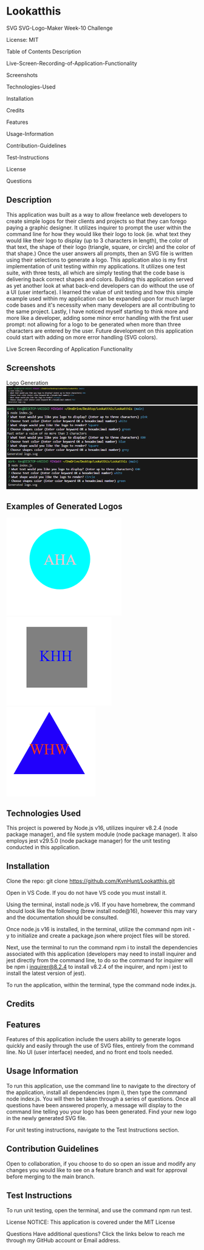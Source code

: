 # Lookatthis
SVG
SVG-Logo-Maker
Week-10 Challenge

License: MIT

Table of Contents
Description

Live-Screen-Recording-of-Application-Functionality

Screenshots

Technologies-Used

Installation

Credits

Features

Usage-Information

Contribution-Guidelines

Test-Instructions

License

Questions

 ## Description
This application was built as a way to allow freelance web developers to create simple logos for their clients and projects so that they can forego paying a graphic designer. It utilizes inquirer to prompt the user within the command line for how they would like their logo to look (ie. what text they would like their logo to display (up to 3 characters in length), the color of that text, the shape of their logo (triangle, square, or circle) and the color of that shape.) Once the user answers all prompts, then an SVG file is written using their selections to generate a logo. This application also is my first implementation of unit testing within my applications. It utilizes one test suite, with three tests, all which are simply testing that the code base is delivering back correct shapes and colors. Building this application served as yet another look at what back-end developers can do without the use of a UI (user interface). I learned the value of unit testing and how this simple example used within my application can be expanded upon for much larger code bases and it's necessity when many developers are all contributing to the same project. Lastly, I have noticed myself starting to think more and more like a developer, adding some minor error handling with the first user prompt: not allowing for a logo to be generated when more than three characters are entered by the user. Future development on this application could start with adding on more error handling (SVG colors).

Live Screen Recording of Application Functionality


## Screenshots
Logo Generation
![Screenshots](./Screenshots/Capture.PNG) 
![Screenshots](./Screenshots/Capture2.PNG)
![Screenshots](./Screenshots/Capture3Circle.PNG)


## Examples of Generated Logos
![RenderImages](./Screenshots/RenderImages/Circle.PNG)
![RenderImages](./Screenshots/RenderImages/Square.PNG)
![RenderImages](./Screenshots/RenderImages/Triangle.PNG)

## Technologies Used
This project is powered by Node.js v16, utilizes inquirer v8.2.4 (node package manager), and file system module (node package manager). It also employs jest v29.5.0 (node package manager) for the unit testing conducted in this application.

## Installation
Clone the repo: git clone https://github.com/KvnHunt/Lookatthis.git

Open in VS Code. If you do not have VS code you must install it.

Using the terminal, install node.js v16. If you have homebrew, the command should look like the following (brew install node@16), however this may vary and the documentation should be consulted.

Once node.js v16 is installed, in the terminal, utilize the command npm init -y to initialize and create a package.json where project files will be stored.

Next, use the terminal to run the command npm i to install the dependencies associated with this application (developers may need to install inquirer and jest directly from the command line, to do so the command for inquirer will be npm i inquirer@8.2.4 to install v8.2.4 of the inquirer, and npm i jest to install the latest version of jest).

To run the application, within the terminal, type the command node index.js.

## Credits


## Features
Features of this application include the users ability to generate logos quickly and easily through the use of SVG files, entirely from the command line. No UI (user interface) needed, and no front end tools needed.

## Usage Information
To run this application, use the command line to navigate to the directory of the application, install all dependencies (npm i), then type the command node index.js. You will then be taken through a series of questions. Once all questions have been answered properly, a message will display to the command line telling you your logo has been generated. Find your new logo in the newly generated SVG file.

For unit testing instructions, navigate to the Test Instructions section.

## Contribution Guidelines
Open to collaboration, if you choose to do so open an issue and modify any changes you would like to see on a feature branch and wait for approval before merging to the main branch.

## Test Instructions
To run unit testing, open the terminal, and use the command npm run test.





License
NOTICE: This application is covered under the MIT License

Questions
Have additional questions? Click the links below to reach me through my GitHub account or Email address.




